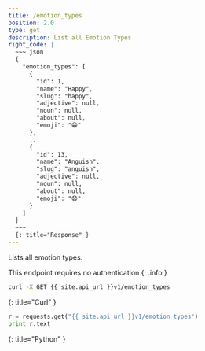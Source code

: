 ```yaml
---
title: /emotion_types
position: 2.0
type: get
description: List all Emotion Types
right_code: |
  ~~~ json
  {
    "emotion_types": [
      {
        "id": 1,
        "name": "Happy",
        "slug": "happy",
        "adjective": null,
        "noun": null,
        "about": null,
        "emoji": "😀"
      },
      ...
      {
        "id": 13,
        "name": "Anguish",
        "slug": "anguish",
        "adjective": null,
        "noun": null,
        "about": null,
        "emoji": "😧"
      }
    ]
  }
  ~~~
  {: title="Response" }
---
```


Lists all emotion types.

This endpoint requires no authentication
{: .info }

~~~ bash
curl -X GET {{ site.api_url }}v1/emotion_types
~~~
{: title="Curl" }

~~~ python
r = requests.get("{{ site.api_url }}v1/emotion_types")
print r.text
~~~
{: title="Python" }
